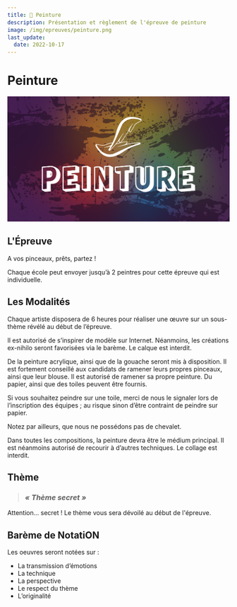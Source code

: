 ```yaml
---
title: 🎨 Peinture
description: Présentation et règlement de l'épreuve de peinture
image: /img/epreuves/peinture.png
last_update:
  date: 2022-10-17
---
```


# Peinture

![](/img/epreuves/peinture.png)

## L'Épreuve

A vos pinceaux, prêts, partez !

Chaque école peut envoyer jusqu’à 2 peintres pour cette épreuve qui est individuelle. 



## Les Modalités

Chaque artiste disposera de 6 heures pour réaliser une œuvre sur un sous-thème révélé au début de l’épreuve. 

Il est autorisé de s’inspirer de modèle sur Internet. Néanmoins, les créations ex-nihilo seront favorisées via le barème. Le calque est interdit.

De la peinture acrylique, ainsi que de la gouache seront mis à disposition. Il est fortement conseillé aux candidats de ramener leurs propres pinceaux, ainsi que leur blouse. Il est autorisé de ramener sa propre peinture. 
Du papier, ainsi que des toiles peuvent être fournis. 

Si vous souhaitez peindre sur une toile, merci de nous le signaler lors de l’inscription des équipes ; au risque sinon d’être contraint de peindre sur papier. 

Notez par ailleurs, que nous ne possédons pas de chevalet. 

Dans toutes les compositions, la peinture devra être le médium principal. Il est néanmoins autorisé de recourir à d’autres techniques. Le collage est interdit.

## Thème

> ### ***« Thème secret »***

Attention... secret ! Le thème vous sera dévoilé au début de l'épreuve.

## Barème de NotatiON

Les oeuvres seront notées sur :
* La transmission d’émotions
* La technique
* La perspective
* Le respect du thème
* L’originalité  



